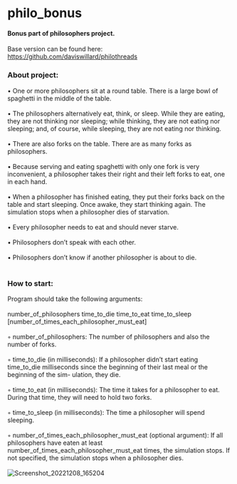 # philo_bonus

#### Bonus part of philosophers project.
Base version can be found here: https://github.com/daviswillard/philothreads

### About project:

• One or more philosophers sit at a round table.
There is a large bowl of spaghetti in the middle of the table.<br /><br />
• The philosophers alternatively eat, think, or sleep.
While they are eating, they are not thinking nor sleeping;
while thinking, they are not eating nor sleeping;
and, of course, while sleeping, they are not eating nor thinking.<br /><br />
• There are also forks on the table. There are as many forks as philosophers.<br /><br />
• Because serving and eating spaghetti with only one fork is very inconvenient, a
philosopher takes their right and their left forks to eat, one in each hand.<br /><br />
• When a philosopher has finished eating, they put their forks back on the table and
start sleeping. Once awake, they start thinking again. The simulation stops when
a philosopher dies of starvation.<br /><br />
• Every philosopher needs to eat and should never starve.<br /><br />
• Philosophers don’t speak with each other.<br /><br />
• Philosophers don’t know if another philosopher is about to die.<br /><br />

### How to start:
Program should take the following arguments:<br /><br />
number_of_philosophers time_to_die time_to_eat time_to_sleep
[number_of_times_each_philosopher_must_eat]<br /><br />
◦ number_of_philosophers: The number of philosophers and also the number
of forks.<br /><br />
◦ time_to_die (in milliseconds): If a philosopher didn’t start eating time_to_die
milliseconds since the beginning of their last meal or the beginning of the sim-
ulation, they die.<br /><br />
◦ time_to_eat (in milliseconds): The time it takes for a philosopher to eat.
During that time, they will need to hold two forks.<br /><br />
◦ time_to_sleep (in milliseconds): The time a philosopher will spend sleeping.<br /><br />
◦ number_of_times_each_philosopher_must_eat (optional argument): If all
philosophers have eaten at least number_of_times_each_philosopher_must_eat
times, the simulation stops. If not specified, the simulation stops when a
philosopher dies.<br /><br />![Screenshot_20221208_165204](https://user-images.githubusercontent.com/82828987/206463390-c5311623-f864-49c4-984e-aed2aadc0981.png)

